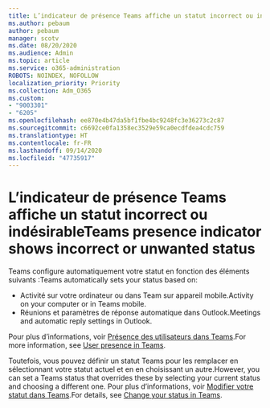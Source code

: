 ```yaml
---
title: L’indicateur de présence Teams affiche un statut incorrect ou indésirable
ms.author: pebaum
author: pebaum
manager: scotv
ms.date: 08/20/2020
ms.audience: Admin
ms.topic: article
ms.service: o365-administration
ROBOTS: NOINDEX, NOFOLLOW
localization_priority: Priority
ms.collection: Adm_O365
ms.custom:
- "9003301"
- "6205"
ms.openlocfilehash: ee870e4b47da5bf1fbe4bc9248fc3e36273c2c87
ms.sourcegitcommit: c6692ce0fa1358ec3529e59ca0ecdfdea4cdc759
ms.translationtype: HT
ms.contentlocale: fr-FR
ms.lasthandoff: 09/14/2020
ms.locfileid: "47735917"
---
```

# <a name="teams-presence-indicator-shows-incorrect-or-unwanted-status"></a><span data-ttu-id="30857-102">L’indicateur de présence Teams affiche un statut incorrect ou indésirable</span><span class="sxs-lookup"><span data-stu-id="30857-102">Teams presence indicator shows incorrect or unwanted status</span></span>

<span data-ttu-id="30857-103">Teams configure automatiquement votre statut en fonction des éléments suivants :</span><span class="sxs-lookup"><span data-stu-id="30857-103">Teams automatically sets your status based on:</span></span>

- <span data-ttu-id="30857-104">Activité sur votre ordinateur ou dans Team sur appareil mobile.</span><span class="sxs-lookup"><span data-stu-id="30857-104">Activity on your computer or in Teams mobile.</span></span>
- <span data-ttu-id="30857-105">Réunions et paramètres de réponse automatique dans Outlook.</span><span class="sxs-lookup"><span data-stu-id="30857-105">Meetings and automatic reply settings in Outlook.</span></span>

<span data-ttu-id="30857-106">Pour plus d’informations, voir [Présence des utilisateurs dans Teams](https://docs.microsoft.com/microsoftteams/presence-admins).</span><span class="sxs-lookup"><span data-stu-id="30857-106">For more information, see [User presence in Teams](https://docs.microsoft.com/microsoftteams/presence-admins).</span></span>  

<span data-ttu-id="30857-107">Toutefois, vous pouvez définir un statut Teams pour les remplacer en sélectionnant votre statut actuel et en en choisissant un autre.</span><span class="sxs-lookup"><span data-stu-id="30857-107">However, you can set a Teams status that overrides these by selecting your current status and choosing a different one.</span></span> <span data-ttu-id="30857-108">Pour plus d’informations, voir [Modifier votre statut dans Teams](https://support.microsoft.com/office/change-your-status-in-teams-ce36ed14-6bc9-4775-a33e-6629ba4ff78e).</span><span class="sxs-lookup"><span data-stu-id="30857-108">For details, see [Change your status in Teams](https://support.microsoft.com/office/change-your-status-in-teams-ce36ed14-6bc9-4775-a33e-6629ba4ff78e).</span></span>
